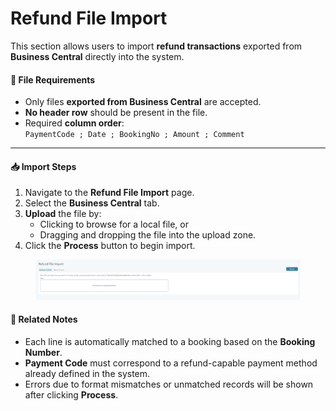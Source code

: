 # Refund File Import

This section allows users to import **refund transactions** exported from **Business Central** directly into the system.

#### 🧾 File Requirements

* Only files **exported from Business Central** are accepted.
* **No header row** should be present in the file.
* Required **column order**:\
  `PaymentCode ; Date ; BookingNo ; Amount ; Comment`

***

#### 📥 Import Steps

1. Navigate to the **Refund File Import** page.
2. Select the **Business Central** tab.
3. **Upload** the file by:
   * Clicking to browse for a local file, or
   * Dragging and dropping the file into the upload zone.
4. Click the **Process** button to begin import.

<figure><img src="../.gitbook/assets/image (6) (1) (1) (1) (1).png" alt=""><figcaption></figcaption></figure>

#### 🧩 Related Notes

* Each line is automatically matched to a booking based on the **Booking Number**.
* **Payment Code** must correspond to a refund-capable payment method already defined in the system.
* Errors due to format mismatches or unmatched records will be shown after clicking **Process**.
